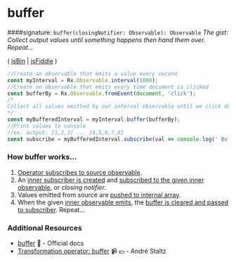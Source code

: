 # buffer
####signature: `buffer(closingNotifier: Observable): Observable`
*The gist: Collect output values until something happens then hand them over. Repeat...*

( [jsBin](http://jsbin.com/fazimarajo/edit?js,console,output) | [jsFiddle](https://jsfiddle.net/btroncone/7451s67k/) )

```js
//Create an observable that emits a value every second
const myInterval = Rx.Observable.interval(1000);
//Create an observable that emits every time document is clicked
const bufferBy = Rx.Observable.fromEvent(document, 'click');
/*
Collect all values emitted by our interval observable until we click document. This will cause the bufferBy Observable to emit a value, satisfying the buffer. Pass us all collected values since last buffer as an array.
*/
const myBufferedInterval = myInterval.buffer(bufferBy);
//Print values to console
//ex. output: [1,2,3] ... [4,5,6,7,8]
const subscribe = myBufferedInterval.subscribe(val => console.log(' Buffered Values:', val));
```

### How buffer works...
1. [Operator subscribes to source observable](https://github.com/ReactiveX/rxjs/blob/master/src/operator/buffer.ts#L55).
2. An [inner subscriber is created](https://github.com/ReactiveX/rxjs/blob/master/src/util/subscribeToResult.ts#L21) and [subscribed to the given inner observable](https://github.com/ReactiveX/rxjs/blob/master/src/util/subscribeToResult.ts#L33), or *closing notifier*.
3. Values emitted from source are [pushed to internal array](https://github.com/ReactiveX/rxjs/blob/master/src/operator/buffer.ts#L73).
4. When the given [inner observable emits](https://github.com/ReactiveX/rxjs/blob/master/src/InnerSubscriber.ts#L17), the [buffer is cleared and passed to subscriber](https://github.com/ReactiveX/rxjs/blob/master/src/operator/buffer.ts#L76-L82). Repeat...

### Additional Resources
* [buffer](http://reactivex.io/rxjs/class/es6/Observable.js~Observable.html#instance-method-buffer) :newspaper: - Official docs
* [Transformation operator: buffer](https://egghead.io/lessons/rxjs-transformation-operator-buffer?course=rxjs-beyond-the-basics-operators-in-depth) :video_camera: :dollar: - André Staltz
